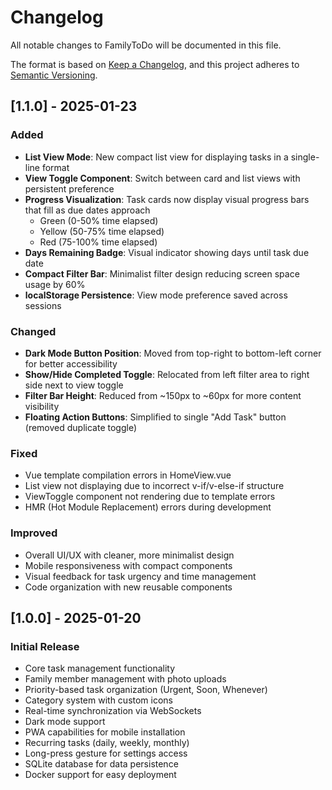 # Changelog

All notable changes to FamilyToDo will be documented in this file.

The format is based on [Keep a Changelog](https://keepachangelog.com/en/1.0.0/),
and this project adheres to [Semantic Versioning](https://semver.org/spec/v2.0.0.html).

## [1.1.0] - 2025-01-23

### Added
- **List View Mode**: New compact list view for displaying tasks in a single-line format
- **View Toggle Component**: Switch between card and list views with persistent preference
- **Progress Visualization**: Task cards now display visual progress bars that fill as due dates approach
  - Green (0-50% time elapsed)
  - Yellow (50-75% time elapsed)  
  - Red (75-100% time elapsed)
- **Days Remaining Badge**: Visual indicator showing days until task due date
- **Compact Filter Bar**: Minimalist filter design reducing screen space usage by 60%
- **localStorage Persistence**: View mode preference saved across sessions

### Changed
- **Dark Mode Button Position**: Moved from top-right to bottom-left corner for better accessibility
- **Show/Hide Completed Toggle**: Relocated from left filter area to right side next to view toggle
- **Filter Bar Height**: Reduced from ~150px to ~60px for more content visibility
- **Floating Action Buttons**: Simplified to single "Add Task" button (removed duplicate toggle)

### Fixed
- Vue template compilation errors in HomeView.vue
- List view not displaying due to incorrect v-if/v-else-if structure
- ViewToggle component not rendering due to template errors
- HMR (Hot Module Replacement) errors during development

### Improved
- Overall UI/UX with cleaner, more minimalist design
- Mobile responsiveness with compact components
- Visual feedback for task urgency and time management
- Code organization with new reusable components

## [1.0.0] - 2025-01-20

### Initial Release
- Core task management functionality
- Family member management with photo uploads
- Priority-based task organization (Urgent, Soon, Whenever)
- Category system with custom icons
- Real-time synchronization via WebSockets
- Dark mode support
- PWA capabilities for mobile installation
- Recurring tasks (daily, weekly, monthly)
- Long-press gesture for settings access
- SQLite database for data persistence
- Docker support for easy deployment